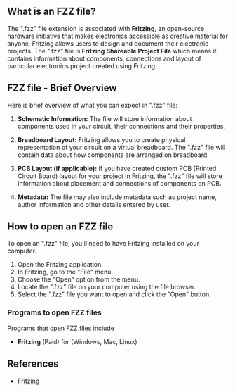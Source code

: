 ## What is an FZZ file?

The ".fzz" file extension is associated with **Fritzing**, an open-source hardware initiative that makes electronics accessible as creative material for anyone. Fritzing allows users to design and document their electronic projects. The ".fzz" file is **Fritzing Shareable Project File** which means it contains information about components, connections and layout of particular electronics project created using Fritzing.

 ##  FZZ file - Brief Overview

 Here is brief overview of what you can expect in ".fzz" file:

1.  **Schematic Information:** The file will store information about components used in your circuit, their connections and their properties.
    
2.  **Breadboard Layout:** Fritzing allows you to create physical representation of your circuit on a virtual breadboard. The ".fzz" file will contain data about how components are arranged on breadboard.
    
3.  **PCB Layout (if applicable):** If you have created custom PCB (Printed Circuit Board) layout for your project in Fritzing, the ".fzz" file will store information about placement and connections of components on PCB.
    
4.  **Metadata:** The file may also include metadata such as project name, author information and other details entered by user.

## How to open an FZZ file

To open an ".fzz" file, you'll need to have Fritzing installed on your computer. 

1. Open the Fritzing application.
2. In Fritzing, go to the "File" menu.
3. Choose the "Open" option from the menu.
4. Locate the ".fzz" file on your computer using the file browser.
5. Select the ".fzz" file you want to open and click the "Open" button.

### Programs to open FZZ files

Programs that open FZZ files include

- **Fritzing** (Paid) for (Windows, Mac, Linux)

## References
* [Fritzing](https://fritzing.org/)
